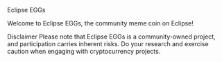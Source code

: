 Eclipse EGGs

Welcome to Eclipse EGGs, the community meme coin on Eclipse!

Disclaimer
Please note that Eclipse EGGs is a community-owned project, and participation carries inherent risks. Do your research and exercise caution when engaging with cryptocurrency projects.
